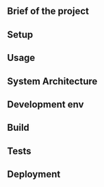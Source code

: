 ## Brief of the project

<!-- _One liner + link to confluence page_
_Screenshot of UI - optional_ -->

## Setup

<!-- _stack - optional_
_How to build and run the code/app_ -->

## Usage

## System Architecture

<!-- _High level overview of system architecture_ -->

<!-- ## Documentation

There's a [docs](./docs) folder in this repository.

[docs/notes](./docs/notes) contains dev draft notes on various aspects of the project. This would generally be converted either into ADRs or guides when ready.

[docs/adr](./docs/adr) contains [Architecture Decision Record](https://github.com/joelparkerhenderson/architecture_decision_record).

> An architectural decision record (ADR) is a document that captures an important architectural decision made along with its context and consequences.

We are using [this template for ADR](https://gist.github.com/iaincollins/92923cc2c309c2751aea6f1b34b31d95) -->

## Development env

 <!-- _How to run the development environment_ -->

<!-- - npm > `6.1.0`
- [Node 10 - dubnium](https://scotch.io/tutorials/whats-new-in-node-10-dubnium)

Node version is set in node version manager [`.nvmrc`](https://github.com/creationix/nvm#nvmrc) -->

<!-- _Coding style convention ref optional, eg which linter to use_ -->

<!-- _Linting, github pre-push hook - optional_ -->

## Build

<!-- _How to run build_ -->

## Tests

<!-- _How to carry out tests_ -->

## Deployment

<!-- _How to deploy the code/app into test/staging/production_ -->
